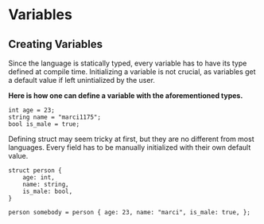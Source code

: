 # Variables

## Creating Variables

Since the language is statically typed, every variable has to have its type defined at compile time. Initializing a variable is not crucial, as variables get a default value if left unintialized by the user.

__Here is how one can define a variable with the aforementioned types.__

```fog
int age = 23;
string name = "marci1175";
bool is_male = true;
```

Defining struct may seem tricky at first, but they are no different from most languages.
Every field has to be manually initialized with their own default value.

```fog
struct person {
    age: int,
    name: string,
    is_male: bool,
}

person somebody = person { age: 23, name: "marci", is_male: true, };
```
